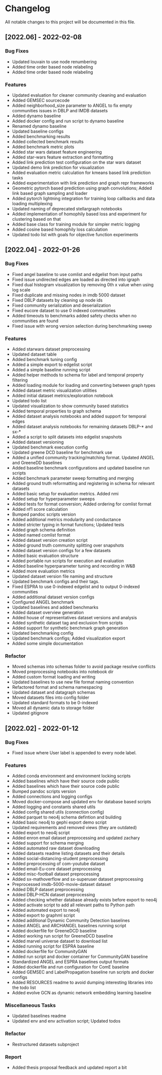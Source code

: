 # Changelog
All notable changes to this project will be documented in this file.

## [2022.06] - 2022-02-08

### Bug Fixes

- Updated louvain to use node renumbering
- Added time order based node relabeling
- Added time order based node relabeling

### Features

- Updated evaluation for cleaner community cleaning and evaluation
- Added GEMSEC sourcecode
- Added neighborhood_size parameter to ANGEL to fix empty communities issues in DBLP and IMDB datasets
- Added dynamo baseline
- Added docker config and run script to dynamo baseline
- Renamed dynamo baseline
- Updated baseline configs
- Added benchmarking results
- Added collected benchmark results
- Added benchmark metric plots
- Added star wars dataset feature engineering
- Added star-wars feature extraction and formatting
- Added link prediction test configuration on the star wars dataset
- Updated demo link prediction for visualization
- Added evaluation metric calculation for kmeans based link prediction tasks
- Added experimentation with link prediction and graph repr frameworks
- Geometric pytorch based prediction using graph convolutions; Added link based graph sampling and loader
- Added pytorch lightning integration for training loop callbacks and data loading multiplexing
- Updated naming of deprecated stellargraph notebooks
- Added implementation of homophily based loss and experiment for clustering based on that
- Added base class for training module for simpler metric logging
- Added cosine based homophily loss calculation
- Updated todo list with goals for objective function experiments

## [2022.04] - 2022-01-26

### Bug Fixes

- Fixed angel baseline to use comlist and edgelist from input paths
- Fixed issue undirected edges are loaded as directed into igraph
- Fixed dual histogram visualization by removing 0th x value when using log scale
- Fixed duplicate and missing nodes in imdb 5000 dataset
- Fixed DBLP datasets by cleaning up node ids
- Fixed community serialization and deserialization
- Fixed eucore dataset to use 0 indexed communities
- Added timeouts to benchmarks added safety checks when no communities are found
- Fixed issue with wrong version selection during benchmarking sweep

### Features

- Added starwars dataset preprocessing
- Updated dataset table
- Added benchmark tuning config
- Added a simple export to edgelist script
- Added a simple baseline running script
- Added helper methods to schema for label and temporal property filtering
- Added loading module for loading and converting between graph types
- Added dataset metric visualization utilities
- Added initial dataset metrics/exploration notebook
- Updated todo list
- Updated visualization to show community based statistics
- Added temporal properties to graph schema
- Added dataset analysis notebooks and added support for temporal edges
- Added dataset analysis notebooks for remaining datasets DBLP-* and sx-*
- Added a script to split datasets into edgelist snapshots
- Added dataset versioning
- Updated benchmark execution config
- Updated greene DCD baseline for benchmark use
- Added a unified community tracking/matching format. Updated ANGEL and GreeneDD baselines
- Added baseline benchmark configurations and updated baseline run scripts
- Added benchmark parameter sweep formatting and merging
- Added ground truth reformatting and registering in schema for relevant datasets
- Added basic setup for evaluation metrics. Added nmi
- Added setup for hyperparameter sweeps
- Added tests for format conversion; Added ordering for comlist format
- Added nf1 score calculation
- Bumped pandoc scripts version
- Added additional metrics modularity and conductance
- Added stricter typing in format functions; Updated tests
- Added graph schema definition
- Added named comlist format
- Added dataset version creation script
- Added ground truth community splitting over snapshots
- Added dataset version configs for a few datasets
- Added basic evaluation structure
- Added portable run scripts for execution and evaluation
- Added baseline hyperparameter tuning and recording in W&B
- Added more evaluation metrics
- Updated dataset version file naming and structure
- Updated benchmark configs and their tags.
- Fixed ESPRA to use 0-indexed edgelist and to output 0-indexed communities
- Added additional dataset version configs
- Configured ANGEL benchmark
- Updated baselines and added benchmarks
- Added dataset overview generation
- Added house of representatives dataset versions and analysis
- Added synthetic dataset tag and exclusion from scripts
- Added support for synthetic benchmark graph generation
- Updated benchmarking config
- Updated benchmark configs; Added visualization export
- Added some simple documentation

### Refactor

- Moved schemas into schemas folder to avoid package resolve conflicts
- Moved preprocessing notebooks into notebook dir
- Added custom format loading and writing
- Updated baselines to use new file format naming convention
- Refactored format and schema namespacing
- Updated dataset and datagraph schemas
- Moved datasets files into config folder
- Updated standard formats to be 0-indexed
- Moved all dynamic data to storage folder
- Updated gitignore

## [2022.02] - 2022-01-12

### Bug Fixes

- Fixed issue where User label is appended to every node label.

### Features

- Added conda environment and environment locking scripts
- Added baselines which have their source code public
- Added baselines which have their source code public
- Bumped pandoc scripts version
- Added connections and logging configs
- Moved docker-compose and updated env for database based scripts
- Added logging and constants shared utils
- Added config shared utils (connection config)
- Added parquet to neo4j schema defintion and building
- Added basic neo4j to gephi export demo script
- Updated requirements and removed views (they are outdated)
- Added export to neo4j script
- Added enron email dataset preprocessing and updated zachary
- Added support for schema merging
- Added automated raw dataset downloading
- Added datasets readme listing datasets and their details
- Added social-distancing-student preprocessing
- Added preprocessing of com-youtube dataset
- Added email-Eu-core dataset preprocessing
- Added misc-football dataset preprocessing
- Added sx-mathoverflow and sx-superuser dataset preprocessing
- Preprocessed imdb-5000-movie-dataset dataset
- Added DBLP dataset preprocessing
- Added DBLP-HCN dataset preprocessing
- Added checking whether database already exists before export to neo4j
- Added activate script to add all relevant paths to Python path
- Added automated export to neo4j
- Added export to graphml script
- Added additional Dynamic Community Detection baselines
- Added ANGEL and ARCHANGEL baselines running script
- Added dockerfile for GreeneDCD baseline
- Added working run script for GreeneDCD baseline
- Added marvel universe dataset to download list
- Added running script for ESPRA baseline
- Added dockerfile for CommunityGAN
- Added run script and docker container for CommunityGAN baseline
- Standardized ANGEL and ESPRA baselines output formats
- Added dockerfile and run configuration for ComE baseline
- Added GEMSEC and LabelPropagation baseline run scripts and docker configs
- Added RESOURCES readme to avoid dumping interesting libraries into the todo list
- Added evolve GCN as dynamic network embedding learning baseline

### Miscellaneous Tasks

- Updated baselines readme
- Updated env and env activation script; Updated todos

### Refactor

- Restructured datasets subproject

### Report

- Added thesis proposal feedback and updated report a bit

